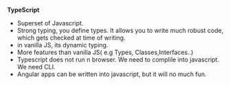 **TypeScript**
* Superset of Javascript.
* Strong typing, you define types. It allows you to write much robust code, which gets checked at time of writing.
* in vanilla JS, its dynamic typing. 
* More features than vanilla JS( e.g Types, Classes,Interfaces..)
* Typescript does not run n browser. We need to complile into javascript. We need CLI.
* Angular apps can be written into javascript, but it will no much fun.


